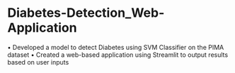 # Diabetes-Detection_Web-Application
• Developed a model to detect Diabetes using SVM Classifier on the PIMA dataset
• Created a web-based application using Streamlit to output results based on user inputs
